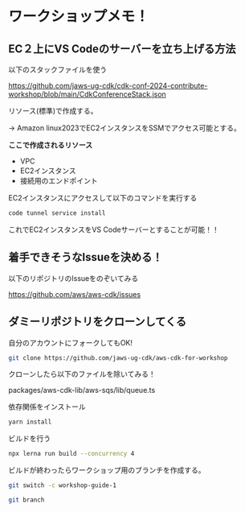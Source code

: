 # ワークショップメモ！

## EC２上にVS Codeのサーバーを立ち上げる方法

以下のスタックファイルを使う

https://github.com/jaws-ug-cdk/cdk-conf-2024-contribute-workshop/blob/main/CdkConferenceStack.json

リソース(標準)で作成する。

→ Amazon linux2023でEC2インスタンスをSSMでアクセス可能とする。

**ここで作成されるリソース**
- VPC
- EC2インスタンス
- 接続用のエンドポイント


EC2インスタンスにアクセスして以下のコマンドを実行する

```bash
code tunnel service install
```

これでEC2インスタンスをVS Codeサーバーとすることが可能！！

## 着手できそうなIssueを決める！

以下のリポジトリのIssueをのぞいてみる

https://github.com/aws/aws-cdk/issues

## ダミーリポジトリをクローンしてくる

自分のアカウントにフォークしてもOK!

```bash
git clone https://github.com/jaws-ug-cdk/aws-cdk-for-workshop
```

クローンしたら以下のファイルを除いてみる！

packages/aws-cdk-lib/aws-sqs/lib/queue.ts

依存関係をインストール

```bash
yarn install
```

ビルドを行う

```bash
npx lerna run build --concurrency 4
```

ビルドが終わったらワークショップ用のブランチを作成する。

```bash
git switch -c workshop-guide-1

git branch
```
